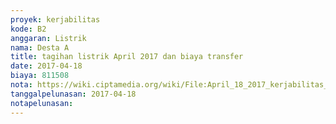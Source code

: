 ```yaml
---
proyek: kerjabilitas
kode: B2
anggaran: Listrik
nama: Desta A
title: tagihan listrik April 2017 dan biaya transfer
date: 2017-04-18
biaya: 811508
nota: https://wiki.ciptamedia.org/wiki/File:April_18_2017_kerjabilitas_B2_tagihan_listrik_desta730.jpg
tanggalpelunasan: 2017-04-18
notapelunasan:
---
```

